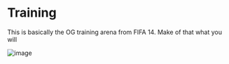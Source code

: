 # Training
This is basically the OG training arena from FIFA 14. Make of that what you will


![image](https://github.com/RexDeux/Training/assets/13273673/a776e43c-e61a-4c31-9026-a9e1c11d6b8d)
